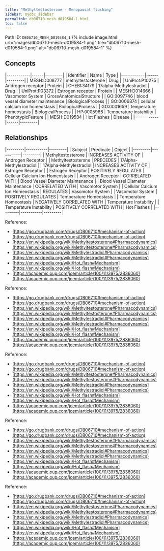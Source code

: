 ```yaml
---
title: "Methyltestosterone - Menopausal flushing"
sidebar: mydoc_sidebar
permalink: db06710-mesh-d019584-1.html
toc: false 
---
```



Path ID: `DB06710_MESH_D019584_1`
{% include image.html url="images/db06710-mesh-d019584-1.png" file="db06710-mesh-d019584-1.png" alt="db06710-mesh-d019584-1" %}

## Concepts

|------------|------|---------|
| Identifier | Name | Type    |
|------------|------|---------|
| MESH:D008777 | methyltestosterone | Drug |
| UniProt:P10275 | Androgen receptor | Protein |
| CHEBI:34179 | 17alpha-Methylestradiol | Drug |
| UniProt:P03372 | Estrogen receptor | Protein |
| MESH:D014666 | Vasomotor System | GrossAnatomicalStructure |
| GO:0097746 | blood vessel diameter maintenance | BiologicalProcess |
| GO:0006874 | cellular calcium ion homeostasis | BiologicalProcess |
| GO:0001659 | temperature homeostasis | BiologicalProcess |
| HP:0005968 | Temperature instability | PhenotypicFeature |
| MESH:D019584 | Hot Flashes | Disease |
|------------|------|---------|

## Relationships

|---------|-----------|---------|
| Subject | Predicate | Object  |
|---------|-----------|---------|
| Methyltestosterone | INCREASES ACTIVITY OF | Androgen Receptor |
| Methyltestosterone | PRECEDES | 17Alpha-Methylestradiol |
| 17Alpha-Methylestradiol | INCREASES ACTIVITY OF | Estrogen Receptor |
| Estrogen Receptor | POSITIVELY REGULATES | Cellular Calcium Ion Homeostasis |
| Androgen Receptor | CORRELATED WITH | Blood Vessel Diameter Maintenance |
| Blood Vessel Diameter Maintenance | CORRELATED WITH | Vasomotor System |
| Cellular Calcium Ion Homeostasis | REGULATES | Vasomotor System |
| Vasomotor System | POSITIVELY REGULATES | Temperature Homeostasis |
| Temperature Homeostasis | NEGATIVELY CORRELATED WITH | Temperature Instability |
| Temperature Instability | POSITIVELY CORRELATED WITH | Hot Flashes |
|---------|-----------|---------|

Reference: 
  - [https://go.drugbank.com/drugs/DB06710#mechanism-of-action](https://go.drugbank.com/drugs/DB06710#mechanism-of-action)
  - [https://en.wikipedia.org/wiki/Methyltestosterone#Pharmacodynamics](https://en.wikipedia.org/wiki/Methyltestosterone#Pharmacodynamics)
  - [https://en.wikipedia.org/wiki/Methylestradiol#Pharmacodynamics](https://en.wikipedia.org/wiki/Methylestradiol#Pharmacodynamics)
  - [https://en.wikipedia.org/wiki/Hot_flash#Mechanism](https://en.wikipedia.org/wiki/Hot_flash#Mechanism)
  - [https://academic.oup.com/jcem/article/100/11/3975/2836060](https://academic.oup.com/jcem/article/100/11/3975/2836060)

Reference: 
  - [https://go.drugbank.com/drugs/DB06710#mechanism-of-action](https://go.drugbank.com/drugs/DB06710#mechanism-of-action)
  - [https://en.wikipedia.org/wiki/Methyltestosterone#Pharmacodynamics](https://en.wikipedia.org/wiki/Methyltestosterone#Pharmacodynamics)
  - [https://en.wikipedia.org/wiki/Methylestradiol#Pharmacodynamics](https://en.wikipedia.org/wiki/Methylestradiol#Pharmacodynamics)
  - [https://en.wikipedia.org/wiki/Hot_flash#Mechanism](https://en.wikipedia.org/wiki/Hot_flash#Mechanism)
  - [https://academic.oup.com/jcem/article/100/11/3975/2836060](https://academic.oup.com/jcem/article/100/11/3975/2836060)

Reference: 
  - [https://go.drugbank.com/drugs/DB06710#mechanism-of-action](https://go.drugbank.com/drugs/DB06710#mechanism-of-action)
  - [https://en.wikipedia.org/wiki/Methyltestosterone#Pharmacodynamics](https://en.wikipedia.org/wiki/Methyltestosterone#Pharmacodynamics)
  - [https://en.wikipedia.org/wiki/Methylestradiol#Pharmacodynamics](https://en.wikipedia.org/wiki/Methylestradiol#Pharmacodynamics)
  - [https://en.wikipedia.org/wiki/Hot_flash#Mechanism](https://en.wikipedia.org/wiki/Hot_flash#Mechanism)
  - [https://academic.oup.com/jcem/article/100/11/3975/2836060](https://academic.oup.com/jcem/article/100/11/3975/2836060)

Reference: 
  - [https://go.drugbank.com/drugs/DB06710#mechanism-of-action](https://go.drugbank.com/drugs/DB06710#mechanism-of-action)
  - [https://en.wikipedia.org/wiki/Methyltestosterone#Pharmacodynamics](https://en.wikipedia.org/wiki/Methyltestosterone#Pharmacodynamics)
  - [https://en.wikipedia.org/wiki/Methylestradiol#Pharmacodynamics](https://en.wikipedia.org/wiki/Methylestradiol#Pharmacodynamics)
  - [https://en.wikipedia.org/wiki/Hot_flash#Mechanism](https://en.wikipedia.org/wiki/Hot_flash#Mechanism)
  - [https://academic.oup.com/jcem/article/100/11/3975/2836060](https://academic.oup.com/jcem/article/100/11/3975/2836060)

Reference: 
  - [https://go.drugbank.com/drugs/DB06710#mechanism-of-action](https://go.drugbank.com/drugs/DB06710#mechanism-of-action)
  - [https://en.wikipedia.org/wiki/Methyltestosterone#Pharmacodynamics](https://en.wikipedia.org/wiki/Methyltestosterone#Pharmacodynamics)
  - [https://en.wikipedia.org/wiki/Methylestradiol#Pharmacodynamics](https://en.wikipedia.org/wiki/Methylestradiol#Pharmacodynamics)
  - [https://en.wikipedia.org/wiki/Hot_flash#Mechanism](https://en.wikipedia.org/wiki/Hot_flash#Mechanism)
  - [https://academic.oup.com/jcem/article/100/11/3975/2836060](https://academic.oup.com/jcem/article/100/11/3975/2836060)
